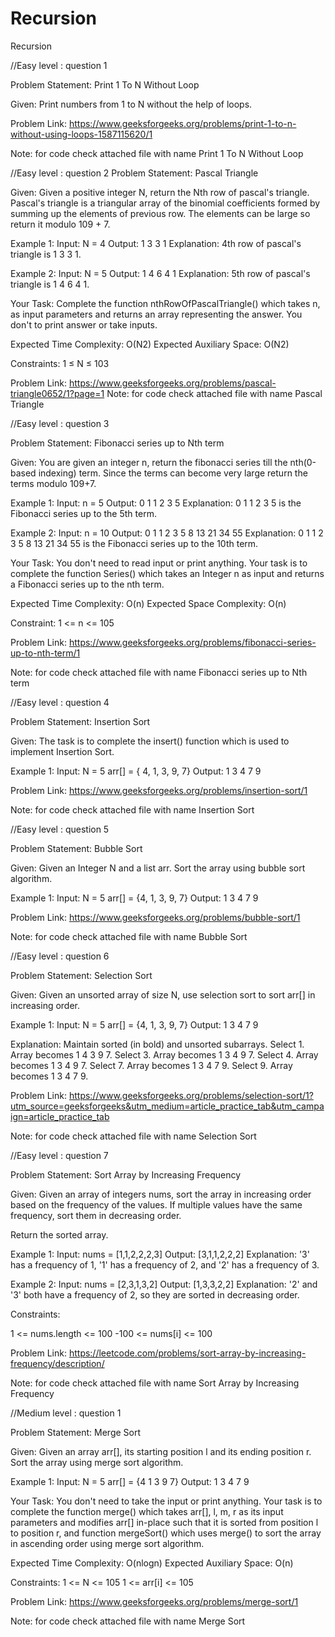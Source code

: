 # Recursion
Recursion

//Easy level : question 1

Problem Statement: Print 1 To N Without Loop

Given:
Print numbers from 1 to N without the help of loops.

Problem Link: https://www.geeksforgeeks.org/problems/print-1-to-n-without-using-loops-1587115620/1

Note: for code check attached file with name Print 1 To N Without Loop


//Easy level : question 2
Problem Statement: Pascal Triangle

Given:
Given a positive integer N, return the Nth row of pascal's triangle.
Pascal's triangle is a triangular array of the binomial coefficients formed by summing up the elements of previous row.
The elements can be large so return it modulo 109 + 7.

Example 1:
Input:
N = 4
Output: 
1 3 3 1
Explanation: 
4th row of pascal's triangle is 1 3 3 1.

Example 2:
Input:
N = 5
Output: 
1 4 6 4 1
Explanation: 
5th row of pascal's triangle is 1 4 6 4 1.

Your Task:
Complete the function nthRowOfPascalTriangle() which takes n, as input parameters and returns an array representing the answer. 
You don't to print answer or take inputs.

Expected Time Complexity: O(N2)
Expected Auxiliary Space: O(N2)

Constraints:
1 ≤ N ≤ 103

Problem Link: https://www.geeksforgeeks.org/problems/pascal-triangle0652/1?page=1
Note: for code check attached file with name Pascal Triangle

//Easy level : question 3

Problem Statement: Fibonacci series up to Nth term

Given:
You are given an integer n, return the fibonacci series till the nth(0-based indexing) term. Since the terms can become very large return the terms modulo 109+7.

Example 1:
Input:
n = 5
Output:
0 1 1 2 3 5
Explanation:
0 1 1 2 3 5 is the Fibonacci series up to the 5th term.

Example 2:
Input:
n = 10
Output:
0 1 1 2 3 5 8 13 21 34 55
Explanation:
0 1 1 2 3 5 8 13 21 34 55 is the Fibonacci series up to the 10th term.

Your Task:
You don't need to read input or print anything. Your task is to complete the function Series() which takes an Integer n as input and returns 
a Fibonacci series up to the nth term.

Expected Time Complexity: O(n)
Expected Space Complexity: O(n)

Constraint:
1 <= n <= 105

Problem Link: https://www.geeksforgeeks.org/problems/fibonacci-series-up-to-nth-term/1

Note: for code check attached file with name Fibonacci series up to Nth term


//Easy level : question 4

Problem Statement: Insertion Sort

Given:
The task is to complete the insert() function which is used to implement Insertion Sort.


Example 1:
Input:
N = 5
arr[] = { 4, 1, 3, 9, 7}
Output:
1 3 4 7 9

Problem Link: https://www.geeksforgeeks.org/problems/insertion-sort/1

Note: for code check attached file with name Insertion Sort

//Easy level : question 5

Problem Statement: Bubble Sort

Given:
Given an Integer N and a list arr. Sort the array using bubble sort algorithm.

Example 1:
Input: 
N = 5
arr[] = {4, 1, 3, 9, 7}
Output: 
1 3 4 7 9

Problem Link: https://www.geeksforgeeks.org/problems/bubble-sort/1

Note: for code check attached file with name Bubble Sort



//Easy level : question 6

Problem Statement: Selection Sort

Given:
Given an unsorted array of size N, use selection sort to sort arr[] in increasing order.

Example 1:
Input:
N = 5
arr[] = {4, 1, 3, 9, 7}
Output:
1 3 4 7 9

Explanation:
Maintain sorted (in bold) and unsorted subarrays.
Select 1. Array becomes 1 4 3 9 7.
Select 3. Array becomes 1 3 4 9 7.
Select 4. Array becomes 1 3 4 9 7.
Select 7. Array becomes 1 3 4 7 9.
Select 9. Array becomes 1 3 4 7 9.

Problem Link: https://www.geeksforgeeks.org/problems/selection-sort/1?utm_source=geeksforgeeks&utm_medium=article_practice_tab&utm_campaign=article_practice_tab

Note: for code check attached file with name Selection Sort

//Easy level : question 7

Problem Statement: Sort Array by Increasing Frequency

Given: 
Given an array of integers nums, sort the array in increasing order based on the frequency of the values. If multiple values have the same frequency, 
sort them in decreasing order.

Return the sorted array. 

Example 1:
Input: nums = [1,1,2,2,2,3]
Output: [3,1,1,2,2,2]
Explanation: '3' has a frequency of 1, '1' has a frequency of 2, and '2' has a frequency of 3.

Example 2:
Input: nums = [2,3,1,3,2]
Output: [1,3,3,2,2]
Explanation: '2' and '3' both have a frequency of 2, so they are sorted in decreasing order.
 
Constraints:

1 <= nums.length <= 100
-100 <= nums[i] <= 100

Problem Link: https://leetcode.com/problems/sort-array-by-increasing-frequency/description/

Note: for code check attached file with name Sort Array by Increasing Frequency

//Medium level : question 1

Problem Statement: Merge Sort

Given:
Given an array arr[], its starting position l and its ending position r. Sort the array using merge sort algorithm.

Example 1:
Input:
N = 5
arr[] = {4 1 3 9 7}
Output:
1 3 4 7 9

Your Task:
You don't need to take the input or print anything. Your task is to complete the function merge() which takes arr[], l, m, r as its input parameters and
modifies arr[] in-place such that it is sorted from position l to position r, and function mergeSort() which uses merge() to sort the array in ascending
order using merge sort algorithm.

Expected Time Complexity: O(nlogn) 
Expected Auxiliary Space: O(n)

Constraints:
1 <= N <= 105
1 <= arr[i] <= 105

Problem Link: https://www.geeksforgeeks.org/problems/merge-sort/1

Note: for code check attached file with name Merge Sort

